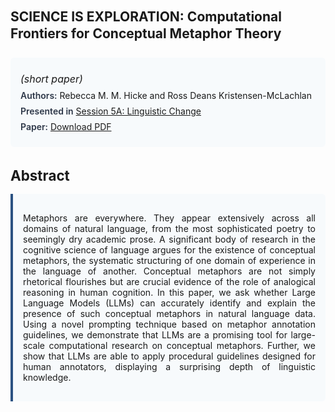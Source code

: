 
<style>    
    h2 {
        margin-top: 0;
        margin-bottom: 1.5rem;
        line-height: 1.3;
    }
    
    h3 {
        margin-top: 2rem;
        margin-bottom: 1rem;
        font-size: 1.4rem;
        font-weight:bold;
    }
    
    .metadata {
        background-color: #f7fafc;
        padding: 1rem;
        border-radius: 6px;
        margin-bottom: 2rem;
    }
    
    .metadata p {
        margin: 0.5rem 0;
    }
    
    .abstract {
        text-align: justify;
        padding: 1rem;
        background-color: #f7fafc;
        border-left: 4px solid #2c5282;
        border-radius: 0 6px 6px 0;
    }
    
    strong {
        color: #2d3748;
        font-weight: 600;
    }
</style>
<main role="main">
<h2>SCIENCE IS EXPLORATION: Computational Frontiers for Conceptual Metaphor Theory</h2>

<section class="metadata">
<p style='font-size:1rem'><i>(short paper)</i></p>
<p><strong>Authors:</strong> Rebecca M. M. Hicke and Ross Deans Kristensen-McLachlan</p>
<p><strong>Presented in</strong> <a href="/programme/#session5">Session 5A: Linguistic Change</a></p>
<p><strong>Paper:</strong> <a href="https://ceur-ws.org/Vol-3558/paper60.pdf">Download PDF</a></p>
</section>

<section>
<h3>Abstract</h3>
<div class="abstract">
<p>Metaphors are everywhere. They appear extensively across all domains of natural language, from the most sophisticated poetry to seemingly dry academic prose. A significant body of research in the cognitive science of language argues for the existence of  conceptual metaphors, the systematic structuring of one domain of experience in the language of another. Conceptual metaphors are not simply rhetorical flourishes but are crucial evidence of the role of analogical reasoning in human cognition. In this paper, we ask whether Large Language Models (LLMs) can accurately identify and explain the presence of such conceptual metaphors in natural language data. Using a novel prompting technique based on metaphor annotation guidelines, we demonstrate that LLMs are a promising tool for large-scale computational research on conceptual metaphors. Further, we show that LLMs are able to apply procedural guidelines designed for human annotators, displaying a surprising depth of linguistic knowledge.</p>
</div>
</section>
</main>
